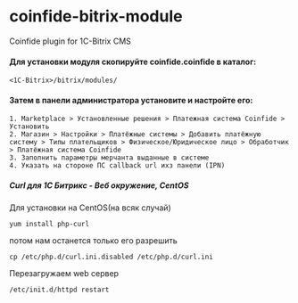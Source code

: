 coinfide-bitrix-module
=============

Coinfide plugin for 1C-Bitrix CMS



#### Для установки модуля скопируйте coinfide.coinfide в каталог: ####

```
<1C-Bitrix>/bitrix/modules/
```

#### Затем в панели администратора установите и настройте его: ####

```
1. Marketplace > Установленные решения > Платежная система Coinfide > Установить
2. Магазин > Настройки > Платёжные системы > Добавить платёжную систему > Типы плательщиков > Физическое/Юридическое лицо > Обработчик > Платёжная система Coinfide
3. Заполнить параметры мерчанта выданные в системе
4. Указать на стороне ПС callback url ихз панели (IPN)
```



##### Curl для 1С Битрикс - Веб окружение, CentOS
Для установки на CentOS(на всяк случай)

```
yum install php-curl
```
потом нам останется только его разрешить
```
cp /etc/php.d/curl.ini.disabled /etc/php.d/curl.ini
```
Перезагружаем web сервер
```
/etc/init.d/httpd restart
 ```